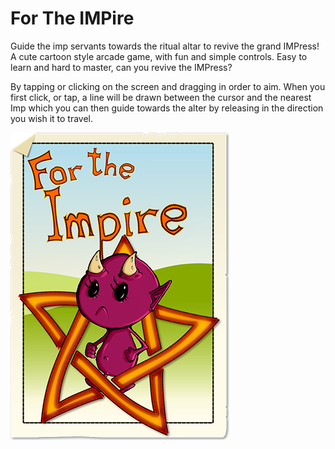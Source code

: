 # For The IMPire
Guide the imp servants towards the ritual altar to revive the grand IMPress! A cute cartoon style arcade game, with fun and simple controls. Easy to learn and hard to master, can you revive the IMPress?

By tapping or clicking on the screen and dragging in order to aim. When you first click, or tap, a line will be drawn between the cursor and the nearest Imp which you can then guide towards the alter by releasing in the direction you wish it to travel.

![For the IMPire](documentation/front.png)
